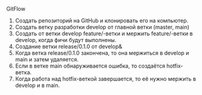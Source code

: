GitFlow

1. Создать репозиторий на GitHub и клонировать его на компьютер.
2. Создать ветку разработки develop от главной ветки (master, main)
3. Создать от ветки develop feature/-ветки и мержить feature/-ветки в develop, когда фичи будут выполнены.
4. Создание ветки release/0.1.0 от develop&
5. Когда ветка release/0.1.0 закончена, то она мержиться в develop и main и затем удаляется.
6. Если в ветке main обнаруживается ошибка, то создаётся hotfix-ветка.
7. Когда работа над hotfix-веткой завершается, то её нужно мержить в develop и в main.
